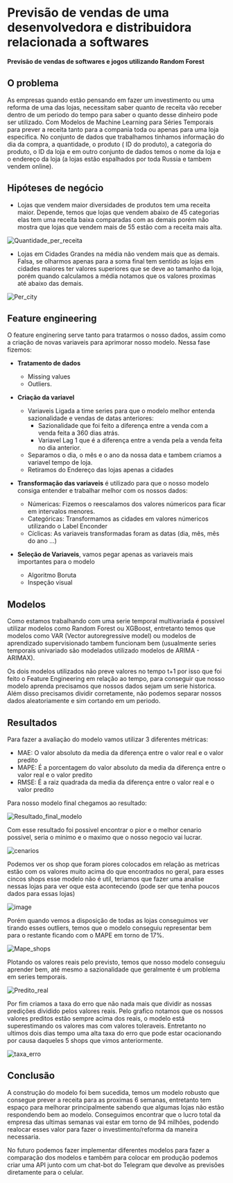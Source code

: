 # Previsão de vendas de uma desenvolvedora e distribuidora relacionada a softwares

**Previsão de vendas de softwares e jogos utilizando Random Forest**

## O problema

As empresas quando estão pensando em fazer um investimento ou uma reforma de uma das lojas, necessitam saber quanto de receita vão receber dentro de um periodo do tempo para saber o quanto desse dinheiro pode ser utilizado. Com Modelos de Machine Learning para Séries Temporais para prever a receita tanto para a compania toda ou apenas para uma loja especifica. No conjunto de dados que trabalhamos tinhamos informação do dia da compra, a quantidade, o produto ( ID do produto), a categoria do produto, o ID da loja e em outro conjunto de dados temos o nome da loja e o endereço da loja (a lojas estão espalhados por toda Russia e tambem vendem online).

## Hipóteses de negócio
- Lojas que vendem maior diversidades de produtos tem uma receita maior. Depende, temos que lojas que vendem abaixo de 45 categorias elas tem uma receita baixa comparadas com as demais porém não mostra que lojas que vendem mais de 55 estão com a receita mais alta. 

![Quantidade_per_receita](https://user-images.githubusercontent.com/11478711/95864715-2b43e200-0d3c-11eb-845d-942349f11e86.png)

- Lojas em Cidades Grandes na média não vendem mais que as demais. Falsa, se olharmos apenas para a soma final tem sentido as lojas em cidades maiores ter valores superiores que se deve ao tamanho da loja, porém quando calculamos a média notamos que os valores proximas até abaixo das demais.

![Per_city](https://user-images.githubusercontent.com/11478711/95865007-88d82e80-0d3c-11eb-8425-10272d6aa5ec.png)

## Feature engineering

O feature enginering serve tanto para tratarmos o nosso dados, assim como a criação de novas variaveis para aprimorar nosso modelo. Nessa fase fizemos:
- **Tratamento de dados**
  - Missing values 
  - Outliers.
  
- **Criação da variavel** 
  - Variaveis Ligada a time series para que o modelo melhor entenda sazionalidade e vendas de datas anteriores:
    - Sazionalidade que foi feito a diferença entre a venda com a venda feita a 360 dias atrás.
    - Variavel Lag 1 que é a diferença entre a venda pela a venda feita no dia anterior.
  - Separamos o dia, o mês e o ano da nossa data e tambem criamos a variavel tempo de loja.
  - Retiramos do Endereço das lojas apenas a cidades
  
- **Transformação das variaveis** é utilizado para que o nosso modelo consiga entender e trabalhar melhor com os nossos dados:
  - Númericas: Fizemos o reescalamos dos valores númericos para ficar em intervalos menores.
  - Categóricas: Transformamos as cidades em valores númericos utilizando o Label Enconder
  - Cíclicas: As variaveis transformadas foram as datas (dia, mês, mês do ano ...)
  
- **Seleção de Variaveis**, vamos pegar apenas as variaveis mais importantes para o modelo
  - Algoritmo Boruta
  - Inspeção visual
## Modelos
Como estamos trabalhando com uma serie temporal multivariada é possivel utilizar modelos como Random Forest ou XGBoost, entretanto temos que modelos como VAR (Vector autoregressive model) ou modelos de aprendizado supervisionado tambem funcionam bem (usualmente series temporais univariado são modelados utilizado modelos de ARIMA - ARIMAX).

Os dois modelos utilizados não preve valores no tempo t+1 por isso que foi feito o Feature Engineering em relação ao tempo, para conseguir que nosso modelo aprenda precisamos que nossos dados sejam um serie historica. Além disso precisamos dividir corretamente, não podemos separar nossos dados aleatoriamente e sim cortando em um periodo.

## Resultados
Para fazer a avaliação do modelo vamos utilizar 3 diferentes métricas:
- MAE: O valor absoluto da media da diferença entre o valor real e o valor predito
- MAPE: É a porcentagem do valor absoluto da media da diferença entre o valor real e o valor predito
- RMSE: É a raiz quadrada da media da diferença entre o valor real e o valor predito

Para nosso modelo final chegamos ao resultado:

![Resultado_final_modelo](https://user-images.githubusercontent.com/11478711/95860653-ba4dfb80-0d36-11eb-991d-7c0e2dc373c9.png)

Com esse resultado foi possivel encontrar o pior e o melhor cenario possivel, seria o minimo e o maximo que o nosso negocio vai lucrar.

![cenarios](https://user-images.githubusercontent.com/11478711/95860843-013bf100-0d37-11eb-89a1-1b7cdad8edbc.png)

Podemos ver os shop que foram piores colocados em relação as metricas estão com os valores muito acima do que encontrados no geral, para esses cincos shops esse modelo não é util, teriamos que fazer uma analise nessas lojas para ver oque esta acontecendo (pode ser que tenha poucos dados para essas lojas)

![image](https://user-images.githubusercontent.com/11478711/95859982-c9807980-0d35-11eb-8002-2a80fe76d235.png)

Porém quando vemos a disposição de todas as lojas conseguimos ver tirando esses outliers, temos que o modelo conseguiu representar bem para o restante ficando com o MAPE em torno de 17%.

![Mape_shops](https://user-images.githubusercontent.com/11478711/95860122-fd5b9f00-0d35-11eb-8389-78784409f5b0.png)

Plotando os valores reais pelo previsto, temos que nosso modelo conseguiu aprender bem, até mesmo a sazionalidade que geralmente é um problema em series temporais.

![Predito_real](https://user-images.githubusercontent.com/11478711/95861349-ad7dd780-0d37-11eb-884a-0ac9fa3b8d6c.png)

Por fim criamos a taxa do erro que não nada mais que dividir as nossas predições dividido pelos valores reais. Pelo grafico notamos que os nossos valores preditos estão sempre acima dos reais, o modelo está superestimando os valores mas com valores toleraveis. Entretanto no ultimos dois dias tempo uma alta taxa do erro que pode estar ocacionando por causa daqueles 5 shops que vimos anteriormente.

![taxa_erro](https://user-images.githubusercontent.com/11478711/95861533-f3d33680-0d37-11eb-9906-3eb8797e5094.png)

## Conclusão

A construção do modelo foi bem sucedida, temos um modelo robusto que consegue prever a receita para as proximas 6 semanas, entretanto tem espaço para melhorar principalmente sabendo que algumas lojas não estão respondendo bem ao modelo. Conseguimos encontrar que o lucro total da empresa das ultimas semanas vai estar em torno de 94 milhôes, podendo realocar esses valor para fazer o investimento/reforma da maneira necessaria.

No futuro podemos fazer implementar diferentes modelos para fazer a comparação dos modelos e também para colocar em produção podemos criar uma API junto com um chat-bot do Telegram que devolve as previsões diretamente para o celular.
